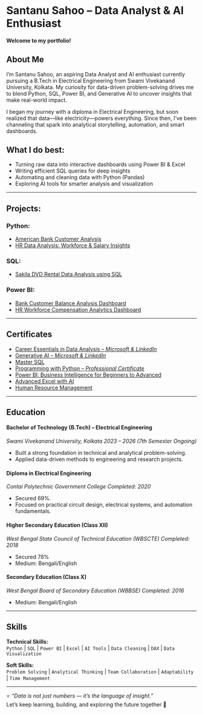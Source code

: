 # Santanu Sahoo – Data Analyst & AI Enthusiast

#### Welcome to my portfolio!  
## About Me

I’m Santanu Sahoo, an aspiring Data Analyst and AI enthusiast currently pursuing a B.Tech in Electrical Engineering from Swami Vivekanand University, Kolkata. My curiosity for data-driven problem-solving drives me to blend Python, SQL, Power BI, and Generative AI to uncover insights that make real-world impact.

I began my journey with a diploma in Electrical Engineering, but soon realized that data—like electricity—powers everything. Since then, I’ve been channeling that spark into analytical storytelling, automation, and smart dashboards.

## What I do best:
- Turning raw data into interactive dashboards using Power BI & Excel
- Writing efficient SQL queries for deep insights
- Automating and cleaning data with Python (Pandas)
- Exploring AI tools for smarter analysis and visualization

---

## Projects:
### Python:
- [American Bank Customer Analysis](https://github.com/santanusahoo-in/American_Bank_Data_Analysis-Python-)
- [HR Data Analysis: Workforce & Salary Insights](https://github.com/santanusahoo-in/HR-Data-Analysis-Workforce-Salary-Insights-Dashboard-Python-)
### SQL: 
- [Sakila DVD Rental Data Analysis using SQL](https://github.com/santanusahoo-in/Sakila-DVD-Rental-Data-Analysis-using-SQL)
### Power BI:
- [Bank Customer Balance Analysis Dashboard](https://github.com/santanusahoo-in/Bank-Customer-Balance-Analysis-Dashboard-Power-BI-)
- [HR Workforce Compensation Analytics Dashboard](https://github.com/santanusahoo-in/HR-Workforce-Compensation-Analytics-Dashboard-Power-BI-)


---

## Certificates
- [Career Essentials in Data Analysis – *Microsoft & LinkedIn*](https://github.com/santanusahoo-in/Certificates_in/blob/main/Certificates/CertificateOfCompletion_Career%20Essentials%20in%20Data%20Analysis%20by%20Microsoft%20and%20LinkedIn.pdf)  
- [Generative AI – *Microsoft & LinkedIn*](https://github.com/santanusahoo-in/Certificates_in/blob/5519e0821831324a5210d65e70250e7d63ff5d32/Certificates/CertificateOfCompletion_Career%20Essentials%20in%20Generative%20AI%20by%20Microsoft%20and%20LinkedIn.pdf)  
- [Master SQL](https://github.com/santanusahoo-in/Certificates_in/blob/main/Certificates/CertificateOfCompletion_Master%20SQL%20for%20Data%20Science.pdf)  
- [Programming with Python – *Professional Certificate*](https://github.com/santanusahoo-in/Certificates_in/blob/main/Certificates/CertificateOfCompletion_OpenEDG%20Python%20Institute%20Programming%20with%20Python%20Professional%20Certificate.pdf)  
- [Power BI: Business Intelligence for Beginners to Advanced](https://github.com/santanusahoo-in/Certificates_in/blob/fd4c5ee819dd80c1f97a8e762bb7b296b26cbb89/Certificates/UC-f96a4c53-fe40-49cf-8458-28e4f3b6e157.pdf)  
- [Advanced Excel with AI](https://github.com/santanusahoo-in/Certificates_in/blob/fd4c5ee819dd80c1f97a8e762bb7b296b26cbb89/Certificates/UC-68679eea-4eae-42db-9386-09900227f0a6.pdf)
- [Human Resource Management](https://github.com/santanusahoo-in/Certificates_in/blob/main/Certificates/CAN_38319242_5163989.pdf)

---

## Education
#### Bachelor of Technology (B.Tech) – Electrical Engineering
*Swami Vivekanand University, Kolkata
2023 – 2026 (7th Semester Ongoing)*
- Built a strong foundation in technical and analytical problem-solving.
- Applied data-driven methods to engineering and research projects.
#### Diploma in Electrical Engineering
*Contai Polytechnic Government College
Completed: 2020*
- Secured 69%.
- Focused on practical circuit design, electrical systems, and automation fundamentals.
#### Higher Secondary Education (Class XII)
*West Bengal State Council of Technical Education (WBSCTE)
Completed: 2018*
- Secured 78%
- Medium: Bengali/English
#### Secondary Education (Class X)
*West Bengal Board of Secondary Education (WBBSE)
Completed: 2016*
- Medium: Bengali/English

---

## Skills

**Technical Skills:**  
`Python` | `SQL` | `Power BI` | `Excel` | `AI Tools` | `Data Cleaning` | `DAX` | `Data Visualization`

**Soft Skills:**  
`Problem Solving` | `Analytical Thinking` | `Team Collaboration` | `Adaptability` | `Time Management`

---

⭐ *“Data is not just numbers — it’s the language of insight.”*  
Let’s keep learning, building, and exploring the future together 🚀


<!--
**santanusahoo-in/santanusahoo-in** is a ✨ _special_ ✨ repository because its `README.md` (this file) appears on your GitHub profile.

Here are some ideas to get you started:

- 🔭 I’m currently working on ...
- 🌱 I’m currently learning ...
- 👯 I’m looking to collaborate on ...
- 🤔 I’m looking for help with ...
- 💬 Ask me about ...
- 📫 How to reach me: ...
- 😄 Pronouns: ...
- ⚡ Fun fact: ...
-->
